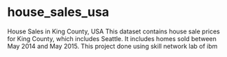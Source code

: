 # house_sales_usa
House Sales in King County, USA
This dataset contains house sale prices for King County, which includes Seattle. It includes homes sold between May 2014 and May 2015.
This project done using skill network lab of ibm 
